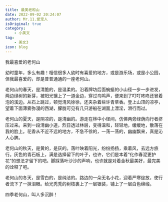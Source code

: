 ```yaml
---
title: 最美老和山
date: 2022-09-02 20:24:07
author: Mr.11.爱宠人
isOriginal: true
category:
    - 小美文
tag:
    - 美文3
icon: blog
---
```




我最喜爱的老何山

幼时童年，多么有趣！相信很多人幼时有喜爱的地方，或是游乐场，或是小公园，但我最喜爱的，却是普普通通的一座老何山。

老何山的春天，是清脆的，是温柔的。沿着牌坊后面蜿蜓的小山径一步一步进发，两边绿树的新芽，被阳光镶上了一道金边，穿过鸟鸣声，便来到了叮叮咚咚还冒着泡的溪边。从石上跳过，顿觉清风徐徐，还夹杂着些许青草香。登上山顶的凉亭，望着下面薄雾弥漫的西湖，朦胧可见有几只游船在湖面上漂淫，滑行而过。

老何山的夏天，是阴凉的，是清幽的。游走在林中小径间，仿佛两旁绿荫向行者挤压过来。来到一段清幽小道，烈日透过林层，变得温和，轻轻地，缓缓地，散落在我的脸上。花香从不近不远的地方，不急不徐的，一荡一荡的，幽幽飘来，真是沁人心脾。

老何山的秋天，是黄的，是灰的。落叶映着阳光，纷纷扬扬，乘着风，去远方旅行。灰色的青石板上，满是选择留下的叶子，也许，它们是本着“化作春泥更护花”的想法才留下的吧。脚踩落叶沙沙的声响，也许就是对着金秋最美好，最完美的诠释了吧。

老何山的冬天，是雪白的，是纯洁的。路边的一朵无名小花，迎着严寒绽放，使行者流下了一抹泪眼。给光秃秃的树枝裹上了一层银装，铺上了一层白色绵缎。

四季老何山，叫人多沉醉！